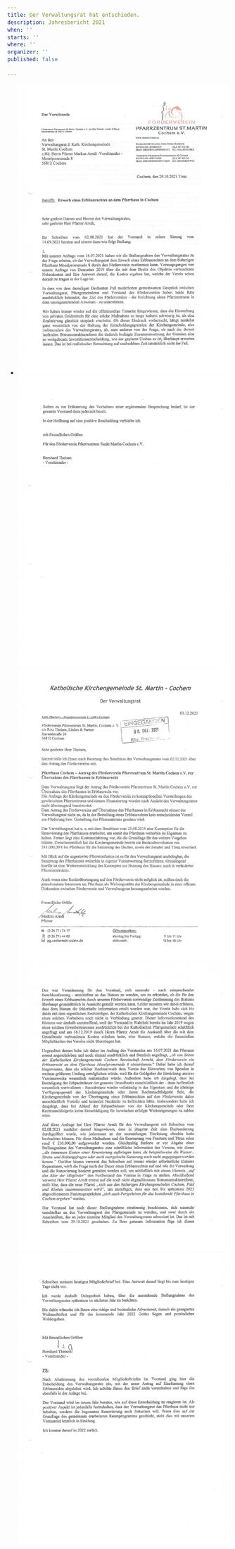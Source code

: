 ```yaml
---
title: Der Verwaltungsrat hat entschieden.
description: Jahresbericht 2021
when: ''
starts: ''
where: ''
organizer: ''
published: false

---
```

* ![](/images/forderverein-erwerb-eines-erbaurechtes-anfrage-an-den-verwaltundsrat-oktober-2021.jpg)![](/images/forderverein-antrag-an-den-verwaltungsrat-s-3.jpg)![](/images/forderverein-antwort-des-verwaltungsrates.jpg)![](/images/forderverein-jahresbericht-2021-s-2.jpg)![](/images/forderverein-jahresbericht-s-3.jpg)